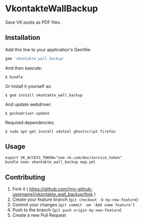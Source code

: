 # VkontakteWallBackup

Save VK posts as PDF files.

## Installation

Add this line to your application's Gemfile:

```ruby
gem 'vkontakte_wall_backup'
```

And then execute:

    $ bundle

Or install it yourself as:

    $ gem install vkontakte_wall_backup

And update webdriver:

    $ geckodriver-update

Required dependencies:

    $ sudo apt-get install xdotool ghostscript firefox

## Usage

    export VK_ACCESS_TOKEN="see vk.com/dev/service_token"
    bundle exec vkontakte_wall_backup map.yml


## Contributing

1. Fork it ( https://github.com/[my-github-username]/vkontakte_wall_backup/fork )
2. Create your feature branch (`git checkout -b my-new-feature`)
3. Commit your changes (`git commit -am 'Add some feature'`)
4. Push to the branch (`git push origin my-new-feature`)
5. Create a new Pull Request
